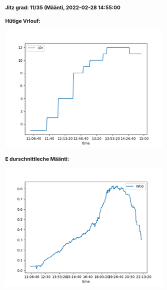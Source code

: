 ### Jitz grad: 11/35 (Määnti, 2022-02-28 14:55:00

### Hütige Vrlouf:
![Graph](Today.png)

### E durschnittleche Määnti:
![Graph](Määnti.png)
